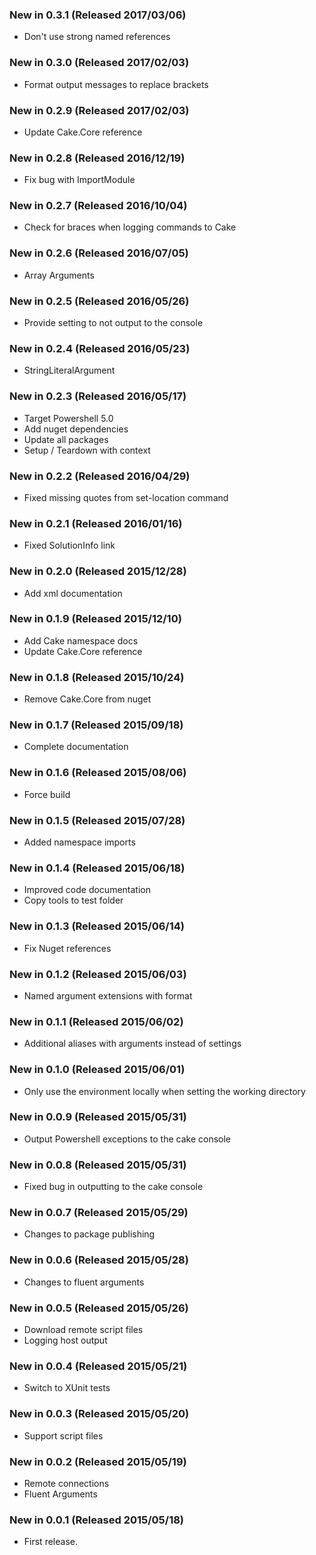 ### New in 0.3.1 (Released 2017/03/06)
* Don't use strong named references

### New in 0.3.0 (Released 2017/02/03)
* Format output messages to replace brackets

### New in 0.2.9 (Released 2017/02/03)
* Update Cake.Core reference

### New in 0.2.8 (Released 2016/12/19)
* Fix bug with ImportModule

### New in 0.2.7 (Released 2016/10/04)
* Check for braces when logging commands to Cake

### New in 0.2.6 (Released 2016/07/05)
* Array Arguments

### New in 0.2.5 (Released 2016/05/26)
* Provide setting to not output to the console

### New in 0.2.4 (Released 2016/05/23)
* StringLiteralArgument

### New in 0.2.3 (Released 2016/05/17)
* Target Powershell 5.0
* Add nuget dependencies
* Update all packages
* Setup / Teardown with context

### New in 0.2.2 (Released 2016/04/29)
* Fixed missing quotes from set-location command

### New in 0.2.1 (Released 2016/01/16)
* Fixed SolutionInfo link

### New in 0.2.0 (Released 2015/12/28)
* Add xml documentation

### New in 0.1.9 (Released 2015/12/10)
* Add Cake namespace docs
* Update Cake.Core reference

### New in 0.1.8 (Released 2015/10/24)
* Remove Cake.Core from nuget

### New in 0.1.7 (Released 2015/09/18)
* Complete documentation

### New in 0.1.6 (Released 2015/08/06)
* Force build

### New in 0.1.5 (Released 2015/07/28)
* Added namespace imports

### New in 0.1.4 (Released 2015/06/18)
* Improved code documentation
* Copy tools to test folder

### New in 0.1.3 (Released 2015/06/14)
* Fix Nuget references

### New in 0.1.2 (Released 2015/06/03)
* Named argument extensions with format

### New in 0.1.1 (Released 2015/06/02)
* Additional aliases with arguments instead of settings

### New in 0.1.0 (Released 2015/06/01)
* Only use the environment locally when setting the working directory

### New in 0.0.9 (Released 2015/05/31)
* Output Powershell exceptions to the cake console

### New in 0.0.8 (Released 2015/05/31)
* Fixed bug in outputting to the cake console

### New in 0.0.7 (Released 2015/05/29)
* Changes to package publishing

### New in 0.0.6 (Released 2015/05/28)
* Changes to fluent arguments

### New in 0.0.5 (Released 2015/05/26)
* Download remote script files
* Logging host output

### New in 0.0.4 (Released 2015/05/21)
* Switch to XUnit tests

### New in 0.0.3 (Released 2015/05/20)
* Support script files

### New in 0.0.2 (Released 2015/05/19)
* Remote connections
* Fluent Arguments

### New in 0.0.1 (Released 2015/05/18)
* First release.

